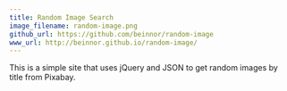 ```yaml
---
title: Random Image Search
image_filename: random-image.png
github_url: https://github.com/beinnor/random-image
www_url: http://beinnor.github.io/random-image/
---
```


This is a simple site that uses jQuery and JSON to get random images by title from Pixabay.
